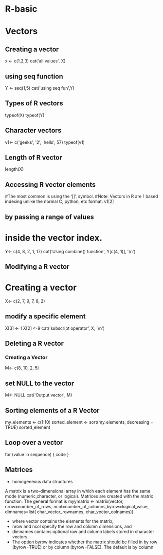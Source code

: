 # R-basic
# Vectors
## Creating a vector
x <- c(1,2,3)
cat('all values', X)

## using seq function
Y <- seq(1,5)
cat('using seq fun',Y)
 

## Types of R vectors

typeof(X)
typeof(Y)

## Character vectors
v1<- c('geeks', '2', 'hello', 57) 
typeof(v1)

## Length of R vector
length(X)
## Accessing R vector elements
#The most common is using the ‘[]’, symbol.
#Note: Vectors in R are 1 based indexing unlike the normal C, python, etc format.
v1[2]

## by passing a range of values
# inside the vector index.
Y<- c(4, 8, 2, 1, 17)
cat('Using combine() function', Y[c(4, 1)], '\n')

## Modifying a R vector
# Creating a vector
X<- c(2, 7, 9, 7, 8, 2)

## modify a specific element
X[3] <- 1
X[2] <-9
cat('subscript operator', X, '\n')

## Deleting a R vector
### Creating a Vector
M<- c(8, 10, 2, 5)

## set NULL to the vector
M<- NULL
cat('Output vector', M)

## Sorting elements of a R Vector

my_elements <- c(1:10)
sorted_element <- sort(my_elements, decreasing = TRUE)
sorted_element

## Loop over a vector
for (value in sequence) {
    code
}

## Matrices
- homogeneous data structures

A matrix is a two-dimensional array in which each element has the same mode (numeric,character, or logical). 
Matrices are created with the matrix function. The general format is
myymatrix <- matrix(vector, nrow=number_of_rows, ncol=number_of_columns,byrow=logical_value, dimnames=list(
char_vector_rownames, char_vector_colnames))
- where vector contains the elements for the matrix, 
- nrow and ncol specify the row and column dimensions, and 
- dimnames contains optional row and column labels stored in character vectors. 
- The option byrow indicates whether the matrix should be filled in by row (byrow=TRUE) or by column (byrow=FALSE). The default is by column


